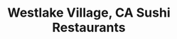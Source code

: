 ---
layout: city
title: Westlake Village, CA Sushi Restaurants
permalink: /california/westlake-village/
stateAbbr: CA
stateName: California
cityName: Westlake Village

---